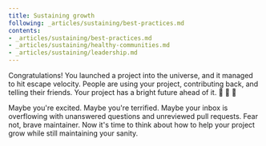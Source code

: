 ```yaml
---
title: Sustaining growth
following: _articles/sustaining/best-practices.md
contents:
- _articles/sustaining/best-practices.md
- _articles/sustaining/healthy-communities.md
- _articles/sustaining/leadership.md
---
```


Congratulations! You launched a project into the universe, and it managed to hit escape velocity. People are using your project, contributing back, and telling their friends. Your project has a bright future ahead of it. 👏 🚀 🌠

Maybe you're excited. Maybe you're terrified. Maybe your inbox is overflowing with unanswered questions and unreviewed pull requests. Fear not, brave maintainer. Now it's time to think about how to help your project grow while still maintaining your sanity.
